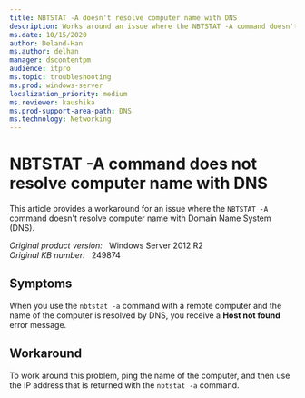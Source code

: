 ```yaml
---
title: NBTSTAT -A doesn't resolve computer name with DNS
description: Works around an issue where the NBTSTAT -A command doesn't resolve computer name with Domain Name System (DNS).
ms.date: 10/15/2020
author: Deland-Han
ms.author: delhan
manager: dscontentpm
audience: itpro
ms.topic: troubleshooting
ms.prod: windows-server
localization_priority: medium
ms.reviewer: kaushika
ms.prod-support-area-path: DNS
ms.technology: Networking
---
```

# NBTSTAT -A command does not resolve computer name with DNS

This article provides a workaround for an issue where the `NBTSTAT -A` command doesn't resolve computer name with Domain Name System (DNS).

_Original product version:_ &nbsp; Windows Server 2012 R2  
_Original KB number:_ &nbsp; 249874

## Symptoms

When you use the `nbtstat -a` command with a remote computer and the name of the computer is resolved by DNS, you receive a **Host not found** error message.

## Workaround

To work around this problem, ping the name of the computer, and then use the IP address that is returned with the `nbtstat -a` command.

